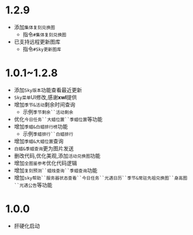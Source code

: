 # 1.2.9
* 添加`集体复刻兑换图`
  * 指令`#集体复刻兑换图`
* 已支持远程更新图库
  * 指令`#Sky更新图库`

# 1.0.1~1.2.8
* 添加`Sky版本`功能查看最近更新
* `Sky菜单`UI修改,感谢**xwl**提供
* 增加`季节&活动`剩余时间查询
  * 示例`季节剩余``活动剩余`
* 优化`今日任务``大蜡位置``季蜡位置`等功能
* 增加`季蜡&白蜡排行榜`功能
  * 示例`季蜡排行``白蜡排行`
* 增加`季蜡&大蜡位置`查询
* `白蜡&季蜡查询`更为图片发送
* 删改代码,优化美观,添加`活动兑换图`功能
* 增加`全图鉴参考`优化代码逻辑
* 增加`复刻预测``蜡烛查询``季蜡查询`功能
* 增加`sky帮助``服务器状态查看``今日任务``光遇日历``季节&常驻先祖兑换图``身高图``光遇公告`等功能

# 1.0.0
* 肝硬化启动
